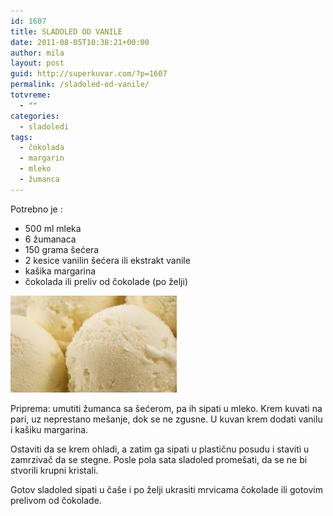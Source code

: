 ```yaml
---
id: 1607
title: SLADOLED OD VANILE
date: 2011-08-05T10:38:21+00:00
author: mila
layout: post
guid: http://superkuvar.com/?p=1607
permalink: /sladoled-od-vanile/
totvreme:
  - ""
categories:
  - sladoledi
tags:
  - čokolada
  - margarin
  - mleko
  - žumanca
---
```

Potrebno je :

  * 500 ml mleka
  * 6 žumanaca
  * 150 grama šećera
  * 2 kesice vanilin šećera ili ekstrakt vanile
  * kašika margarina
  * čokolada ili preliv od čokolade (po želji)

<img class="alignnone size-full wp-image-1613" title="vanilasladoled" src="/wp-content/uploads/2011/08/vanilasladoled2-e1312540680164.jpg" alt="" width="266" height="155" /> 

Priprema: umutiti žumanca sa šećerom, pa ih sipati u mleko. Krem kuvati na pari, uz neprestano mešanje, dok se ne zgusne. U kuvan krem dodati vanilu i kašiku margarina.

Ostaviti da se krem ohladi, a zatim ga sipati u plastičnu posudu i staviti u zamrzivač da se stegne. Posle pola sata sladoled promešati, da se ne bi stvorili krupni kristali.

Gotov sladoled sipati u čaše i po želji ukrasiti mrvicama čokolade ili gotovim prelivom od čokolade.